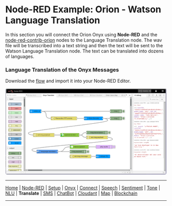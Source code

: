 # Node-RED Example: Orion - Watson Language Translation

In this section you will connect the Orion Onyx using **Node-RED** and the [node-red-contrib-orion](https://flows.nodered.org/node/node-red-contrib-orion) nodes to the Language Translation node.  The wav file will be transcribed into a text string and then the text will be sent to the Watson Language Translation node. The text can be translated into dozens of languages.

### Language Translation of the Onyx Messages

Download the [flow](flows/) and import it into your Node-RED Editor.

![Node-RED Language Translation flow](screenshots/NodeRED-Orion-LanguageTranslation-flow.png)

---

[Home](/README.md) | [Node-RED](/PART1.md) | [Setup](/PART2.md) | [Onyx](/PART3.md) | [Connect](/PART4.md) | [Speech](/PART5.md) | [Sentiment](/PART6.md) | [Tone](/PART7.md) | [NLU](/PART8.md) | **Translate** | [SMS](/PART10.md) | [ChatBot](/PART11.md) | [Cloudant](/PART12.md) | [Map](/PART13.md) | [Blockchain](/PART14.md) 

---
